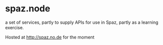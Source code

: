 # spaz.node

a set of services, partly to supply APIs for use in Spaz, partly as a learning exercise.

Hosted at <http://spaz.no.de> for the moment
